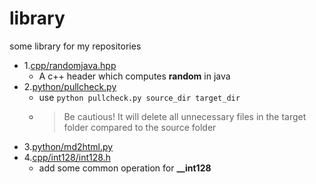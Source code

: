 # library
some library for my repositories

- 1.[cpp/randomjava.hpp](./cpp/randomjava.hpp)
  - A c++ header which computes **random** in java
- 2.[python/pullcheck.py](./python/pullcheck.py)
  - use `python pullcheck.py source_dir target_dir`
  - >Be cautious! It will delete all unnecessary files in the target folder compared to the source folder
- 3.[python/md2html.py](./python/md2html.py)
- 4.[cpp/int128/int128.h](./cpp/int128/int128.h)
  - add some common operation for **__int128**
